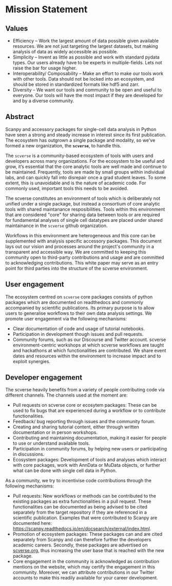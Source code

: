 # Mission Statement

## Values

* Efficiency – Work the largest amount of data possible given available resources. We are not just targeting the largest datasets, but making analysis of data as widely accessible as possible.  
* Simplicity – Invent as little as possible and work with standard pydata types. Our users already have to be experts in multiple-fields. Lets not raise the bar for usage higher.
* Interoperability/ Composability – Make an effort to make our tools work with other tools. Data should not be locked into an ecosystem, and should be stored in standardized formats like hdf5 and  zarr.
* Diversity – We want our tools and community to be open and useful to everyone. Our tools will have the most impact if they are developed for and by a diverse community.

## Abstract

Scanpy and accessory packages for single-cell data analysis in Python have seen a strong and steady increase in interest since its first publication.
The ecosystem has outgrown a single package and modality, so we've formed a new organization, the **`scverse`**, to handle this.

The `scverse` is a community-based ecosystem of tools with users and developers across many organizations.
For the ecosystem to be useful and grow, it’s essential that the core analytic tools are well made and continue to be maintained. Frequently, tools are made by small groups within individual labs, and can quickly fall into disrepair once a grad student leaves. To some extent, this is unavoidable and is the nature of academic code. For commonly used, important tools this needs to be avoided.

The scverse constitutes an environment of tools which is deliberately not unified under a single package, but instead a consortium of core analytic tools with shared maintanance resposibilities.
Tools within this environment that are considered "core" for sharing data between tools or are required for fundamental analyses of single cell datatypes are placed under shared maintainance in the `scverse` github organization.

Workflows in this environment are heterogeneous and this core can be supplemented with analysis specific accessory packages.
This document lays out our vision and processes around the project's community in a transparent and accessible way.
We are committed to keeping this community open to third-party contributions and usage and are committed to acknowledging contributions.
This white paper may serve as an entry point for third parties into the structure of the scverse environment.

## User engagement

The ecosystem centred on `scverse` core packages consists of python packages which are documented on readthedocs and commonly accompanied by scientific publications.
Its primary purpose is to allow users to generalise workflows to their own data analysis settings.
We promote user engagement via the following mechanisms:

* Clear documentation of code and usage of tutorial notebooks.
* Participation in development though issues and pull requests.
* Community forums, such as our Discourse and Twitter account. scverse environment-centric workshops at which scverse workflows are taught and hackathons at which functionalities are contributed. We share event dates and resources within the environment to increase impact and to exploit synergies.

## Developer engagement

The scverse heavily benefits from a variety of people contributing code via different channels. The channels used at the moment are:

* Pull requests on scverse core or ecosytem packages: These can be used to fix bugs that are experienced during a workflow or to contribute functionalities. 
* Feedback/ bug reporting through issues and the community forum.
* Creating and sharing tutorial content, either through written documentation or in person workshops.
* Contributing and maintaining documentation, making it easier for people to use or understand available tools.
* Participation in community forums, by helping new users or participating in discussions.
* Ecosystem packages: Development of tools and analyses which interact with core packages, work with AnnData or MuData objects, or further what can be done with single cell data in Python.

As a community, we try to incentivise code contributions through the following mechanisms:

* Pull requests: New workflows or methods can be contributed to the existing packages as extra functionalities in a pull request. These functionalities can be documented as being advised to be cited separately from the target repository if they are referenced in a scientific publication. Examples that were contributed to Scanpy are documented here: https://scanpy.readthedocs.io/en/docsearch/external/index.html. 
* Promotion of ecosystem packages: These packages can and are cited separately from Scanpy and can therefore further the developers academic careers.  Secondly, these packages are advertised on [scverse.org](), thus increasing the user base that is reached with the new package.
* Core engagement in the community is acknowledged as contribution mentions on the website, which may certify the engagement in this community. Moreover, we can attribute contributions in our Twitter accounts to make this readily available for your career development.
